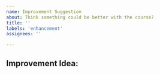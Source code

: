 ```yaml
---
name: Improvement Suggestion
about: Think something could be better with the course?
title: ''
labels: 'enhancement'
assignees: ''

---
```


## Improvement Idea:
<!--What do you think YourFirstRPG could do better?-->

